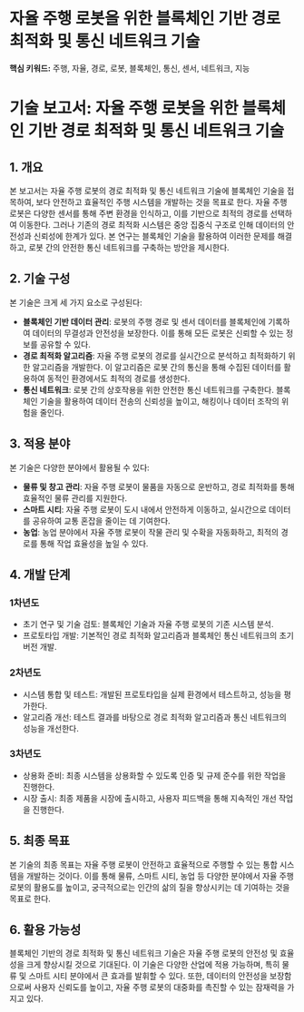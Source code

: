 # 자율 주행 로봇을 위한 블록체인 기반 경로 최적화 및 통신 네트워크 기술
**핵심 키워드:** 주행, 자율, 경로, 로봇, 블록체인, 통신, 센서, 네트워크, 지능

# 기술 보고서: 자율 주행 로봇을 위한 블록체인 기반 경로 최적화 및 통신 네트워크 기술

## 1. 개요
본 보고서는 자율 주행 로봇의 경로 최적화 및 통신 네트워크 기술에 블록체인 기술을 접목하여, 보다 안전하고 효율적인 주행 시스템을 개발하는 것을 목표로 한다. 자율 주행 로봇은 다양한 센서를 통해 주변 환경을 인식하고, 이를 기반으로 최적의 경로를 선택하여 이동한다. 그러나 기존의 경로 최적화 시스템은 중앙 집중식 구조로 인해 데이터의 안전성과 신뢰성에 한계가 있다. 본 연구는 블록체인 기술을 활용하여 이러한 문제를 해결하고, 로봇 간의 안전한 통신 네트워크를 구축하는 방안을 제시한다.

## 2. 기술 구성
본 기술은 크게 세 가지 요소로 구성된다:
- **블록체인 기반 데이터 관리**: 로봇의 주행 경로 및 센서 데이터를 블록체인에 기록하여 데이터의 무결성과 안전성을 보장한다. 이를 통해 모든 로봇은 신뢰할 수 있는 정보를 공유할 수 있다.
- **경로 최적화 알고리즘**: 자율 주행 로봇의 경로를 실시간으로 분석하고 최적화하기 위한 알고리즘을 개발한다. 이 알고리즘은 로봇 간의 통신을 통해 수집된 데이터를 활용하여 동적인 환경에서도 최적의 경로를 생성한다.
- **통신 네트워크**: 로봇 간의 상호작용을 위한 안전한 통신 네트워크를 구축한다. 블록체인 기술을 활용하여 데이터 전송의 신뢰성을 높이고, 해킹이나 데이터 조작의 위험을 줄인다.

## 3. 적용 분야
본 기술은 다양한 분야에서 활용될 수 있다:
- **물류 및 창고 관리**: 자율 주행 로봇이 물품을 자동으로 운반하고, 경로 최적화를 통해 효율적인 물류 관리를 지원한다.
- **스마트 시티**: 자율 주행 로봇이 도시 내에서 안전하게 이동하고, 실시간으로 데이터를 공유하여 교통 혼잡을 줄이는 데 기여한다.
- **농업**: 농업 분야에서 자율 주행 로봇이 작물 관리 및 수확을 자동화하고, 최적의 경로를 통해 작업 효율성을 높일 수 있다.

## 4. 개발 단계
### 1차년도
- 초기 연구 및 기술 검토: 블록체인 기술과 자율 주행 로봇의 기존 시스템 분석.
- 프로토타입 개발: 기본적인 경로 최적화 알고리즘과 블록체인 통신 네트워크의 초기 버전 개발.

### 2차년도
- 시스템 통합 및 테스트: 개발된 프로토타입을 실제 환경에서 테스트하고, 성능을 평가한다.
- 알고리즘 개선: 테스트 결과를 바탕으로 경로 최적화 알고리즘과 통신 네트워크의 성능을 개선한다.

### 3차년도
- 상용화 준비: 최종 시스템을 상용화할 수 있도록 인증 및 규제 준수를 위한 작업을 진행한다.
- 시장 출시: 최종 제품을 시장에 출시하고, 사용자 피드백을 통해 지속적인 개선 작업을 진행한다.

## 5. 최종 목표
본 기술의 최종 목표는 자율 주행 로봇이 안전하고 효율적으로 주행할 수 있는 통합 시스템을 개발하는 것이다. 이를 통해 물류, 스마트 시티, 농업 등 다양한 분야에서 자율 주행 로봇의 활용도를 높이고, 궁극적으로는 인간의 삶의 질을 향상시키는 데 기여하는 것을 목표로 한다.

## 6. 활용 가능성
블록체인 기반의 경로 최적화 및 통신 네트워크 기술은 자율 주행 로봇의 안전성 및 효율성을 크게 향상시킬 것으로 기대된다. 이 기술은 다양한 산업에 적용 가능하며, 특히 물류 및 스마트 시티 분야에서 큰 효과를 발휘할 수 있다. 또한, 데이터의 안전성을 보장함으로써 사용자 신뢰도를 높이고, 자율 주행 로봇의 대중화를 촉진할 수 있는 잠재력을 가지고 있다.